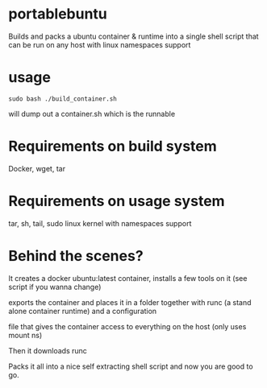 # portablebuntu
Builds and packs a ubuntu container &amp; runtime into a single shell script that can be run on any host with linux namespaces support
# usage
```sudo bash ./build_container.sh```

will dump out a container.sh which is the runnable
# Requirements on build system
Docker, wget, tar
# Requirements on usage system
tar, sh, tail, sudo
linux kernel with namespaces support
# Behind the scenes?
It creates a docker ubuntu:latest container, installs a few tools on it (see script if you wanna change)

exports the container and places it in a folder together with runc (a stand alone container runtime) and a configuration

file that gives the container access to everything on the host (only uses mount ns)

Then it downloads runc

Packs it all into a nice self extracting shell script and now you are good to go.
